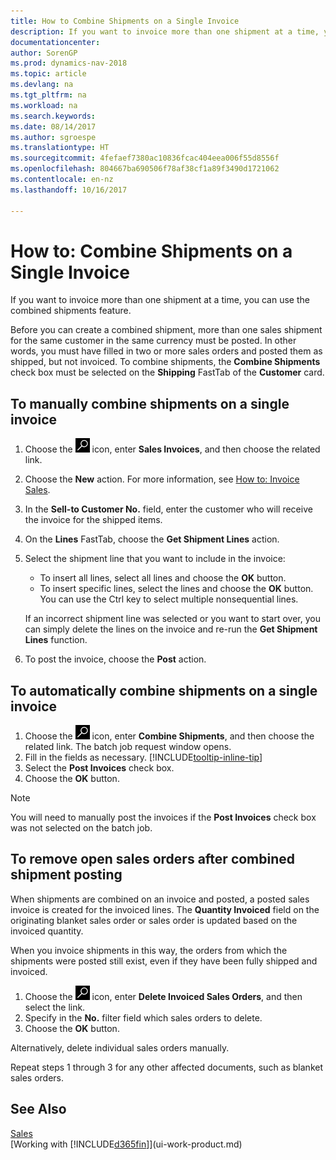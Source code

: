 ```yaml
---
title: How to Combine Shipments on a Single Invoice
description: If you want to invoice more than one shipment at a time, you can use the combined shipments feature.
documentationcenter: 
author: SorenGP
ms.prod: dynamics-nav-2018
ms.topic: article
ms.devlang: na
ms.tgt_pltfrm: na
ms.workload: na
ms.search.keywords: 
ms.date: 08/14/2017
ms.author: sgroespe
ms.translationtype: HT
ms.sourcegitcommit: 4fefaef7380ac10836fcac404eea006f55d8556f
ms.openlocfilehash: 804667ba690506f78af38cf1a89f3490d1721062
ms.contentlocale: en-nz
ms.lasthandoff: 10/16/2017

---
```

# <a name="how-to-combine-shipments-on-a-single-invoice"></a>How to: Combine Shipments on a Single Invoice
If you want to invoice more than one shipment at a time, you can use the combined shipments feature.  

 Before you can create a combined shipment, more than one sales shipment for the same customer in the same currency must be posted. In other words, you must have filled in two or more sales orders and posted them as shipped, but not invoiced. To combine shipments, the **Combine Shipments** check box must be selected on the **Shipping** FastTab of the **Customer** card.  

## <a name="to-manually-combine-shipments-on-a-single-invoice"></a>To manually combine shipments on a single invoice  
1. Choose the ![Search for Page or Report](media/ui-search/search_small.png "Search for Page or Report icon") icon, enter **Sales Invoices**, and then choose the related link.  
2. Choose the **New** action. For more information, see [How to: Invoice Sales](sales-how-invoice-sales.md).
3. In the **Sell-to Customer No.** field, enter the customer who will receive the invoice for the shipped items.  
4. On the **Lines** FastTab, choose the **Get Shipment Lines** action.  
5. Select the shipment line that you want to include in the invoice:  

    - To insert all lines, select all lines and choose the **OK** button.  
    - To insert specific lines, select the lines and choose the **OK** button. You can use the Ctrl key to select multiple nonsequential lines.  

    If an incorrect shipment line was selected or you want to start over, you can simply delete the lines on the invoice and re-run the **Get Shipment Lines** function.  
7. To post the invoice, choose the **Post** action.  

## <a name="to-automatically-combine-shipments-on-a-single-invoice"></a>To automatically combine shipments on a single invoice  
1. Choose the ![Search for Page or Report](media/ui-search/search_small.png "Search for Page or Report icon") icon, enter **Combine Shipments**, and then choose the related link. The batch job request window opens.  
2. Fill in the fields as necessary. [!INCLUDE[tooltip-inline-tip](includes/tooltip-inline-tip_md.md)]
3. Select the **Post Invoices** check box.  
4.  Choose the **OK** button.  

> [!NOTE]  
>  You will need to manually post the invoices if the **Post Invoices** check box was not selected on the batch job.  

## <a name="to-remove-open-sales-orders-after-combined-shipment-posting"></a>To remove open sales orders after combined shipment posting 
When shipments are combined on an invoice and posted, a posted sales invoice is created for the invoiced lines. The **Quantity Invoiced** field on the originating blanket sales order or sales order is updated based on the invoiced quantity.  

When you invoice shipments in this way, the orders from which the shipments were posted still exist, even if they have been fully shipped and invoiced.   

1. Choose the ![Search for Page or Report](media/ui-search/search_small.png "Search for Page or Report icon") icon, enter **Delete Invoiced Sales Orders**, and then select the link.  
2. Specify in the **No.** filter field which sales orders to delete.  
3. Choose the **OK** button.  

Alternatively, delete individual sales orders manually.  

Repeat steps 1 through 3 for any other affected documents, such as blanket sales orders.

## <a name="see-also"></a>See Also  
[Sales](sales-manage-sales.md)  
[Working with [!INCLUDE[d365fin](includes/d365fin_md.md)]](ui-work-product.md)

